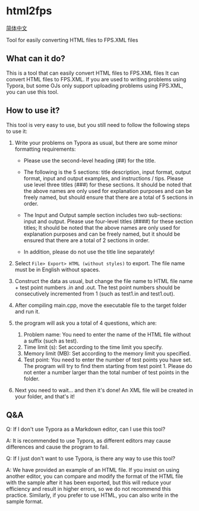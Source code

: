 
# html2fps 

[简体中文](https://github.com/mip002/html2fps/blob/main/README_CN.md)

Tool for easily converting HTML files to FPS.XML files 

## What can it do? 

This is a tool that can easily convert HTML files to FPS.XML files It can convert HTML files to FPS.XML. If you are used to writing problems using Typora, but some OJs only support uploading problems using FPS.XML, you can use this tool. 

## How to use it? 

This tool is very easy to use, but you still need to follow the following steps to use it: 

1. Write your problems on Typora as usual, but there are some minor formatting requirements: 

   - Please use the second-level heading (##) for the title. 

   - The following is the 5 sections: title description, input format, output format, input and output examples, and instructions / tips. Please use level three titles (###) for these sections. It should be noted that the above names are only used for explanation purposes and can be freely named, but should ensure that there are a total of 5 sections in order.
   - The Input and Output sample section includes two sub-sections: input and output. Please use four-level titles (####) for these section titles; It should be noted that the above names are only used for explanation purposes and can be freely named, but it should be ensured that there are a total of 2 sections in order. 
   - In addition, please do not use the title line separately!

2. Select `File> Export> HTML (without styles)` to export. The file name must be in English without spaces. 

3. Construct the data as usual, but change the file name to HTML file name + test point numbers .in and .out. The test point numbers should be consecutively incremented from 1 (such as test1.in and test1.out). 

4. After compiling main.cpp, move the executable file to the target folder and run it. 

5. the program will ask you a total of 4 questions, which are: 

   1. Problem name: You need to enter the name of the HTML file without a suffix (such as test). 
   2. Time limit (s): Set according to the time limit you specify. 
   3. Memory limit (MB): Set according to the memory limit you specified. 
   4. Test point: You need to enter the number of test points you have set. The program will try to find them starting from test point 1. Please do not enter a number larger than the total number of test points in the folder. 

6. Next you need to wait... and then it's done! An XML file will be created in your folder, and that's it!

## Q&A

Q: If I don't use Typora as a Markdown editor, can I use this tool?

A: It is recommended to use Typora, as different editors may cause differences and cause the program to fail.

Q: If I just don't want to use Typora, is there any way to use this tool?

A: We have provided an example of an HTML file. If you insist on using another editor, you can compare and modify the format of the HTML file with the sample after it has been exported, but this will reduce your efficiency and result in higher errors, so we do not recommend this practice. Similarly, if you prefer to use HTML, you can also write in the sample format.
